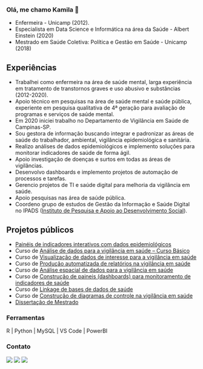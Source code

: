 ### Olá, me chamo Kamila 👋

* Enfermeira - Unicamp (2012). 
* Especialista em Data Science e Informática na área da Saúde - Albert Einstein (2020)
* Mestrado em Saúde Coletiva: Política e Gestão em Saúde - Unicamp (2018)


## Experiências

* Trabalhei como enfermeira na área de saúde mental, larga experiência em tratamento de transtornos graves e uso abusivo e substâncias (2012-2020).
* Apoio técnico em pesquisas na área de saúde mental e saúde pública, experiente em pesquisa qualitativa de 4ª geração para avaliação de programas e serviços de saúde mental.
* Em 2020 iniciei trabalho no Departamento de Vigilância em Saúde de Campinas-SP.
* Sou gestora de informação buscando integrar e padronizar as áreas de saúde do trabalhador, ambiental, vigilância epidemiológica e sanitária.
* Realizo análises de dados epidemiológicos e implemento soluções para monitorar indicadores de saúde de forma ágil.
* Apoio investigação de doenças e surtos em todas as áreas de vigilâncias.
* Desenvolvo dashboards e implemento projetos de automação de processos e tarefas.
* Gerencio projetos de TI e saúde digital para melhoria da vigilância em saúde.
* Apoio pesquisas nas área de saúde pública.
* Coordeno grupo de estudos de Gestão da Informação e Saúde Digital no IPADS ([Instituto de Pesquisa e Apoio ao Desenvolvimento Social](https://ipads.org.br/)).

## Projetos públicos

* [Painéis de indicadores interativos com dados epidemiológicos](https://campinas.sp.gov.br/secretaria/saude/pagina/paineis-interativos)
* Curso de [Análise de dados para a vigilância em saúde – Curso Básico](https://sites.google.com/view/cursos-de-vigilancia/curso-inicial)
* Curso de [Visualização de dados de interesse para a vigilância em saúde](https://sites.google.com/view/cursos-de-vigilancia/visualiza%C3%A7%C3%A3o)
* Curso de [Produção automatizada de relatórios na vigilância em saúde](https://sites.google.com/view/cursos-de-vigilancia/relat%C3%B3rios)
* Curso de [Análise espacial de dados para a vigilância em saúde](https://sites.google.com/view/cursos-de-vigilancia/espacial)
* Curso de [Construção de paineis (dashboards) para monitoramento de indicadores de saúde](https://sites.google.com/view/cursos-de-vigilancia/relat%C3%B3rios)
* Curso de [Linkage de bases de dados de saúde](https://sites.google.com/view/cursos-de-vigilancia/linkage)
* Curso de [Construção de diagramas de controle na vigilância em saúde](https://sites.google.com/view/cursos-de-vigilancia/diagramas)
* [Dissertação de Mestrado](https://repositorio.unicamp.br/Acervo/Detalhe/1061277)
   
### Ferramentas

R | Python | MySQL | VS Code | PowerBI

### Contato

<div>
<a href="https://www.linkedin.com/in/kamilabelo" target="_blank"><img loading="lazy" src="https://img.shields.io/badge/-LinkedIn-%230077B5?style=for-the-badge&logo=linkedin&logoColor=white" target="_blank"></a>
<a href = "mailto:kamilabelo25@gmail.com"><img loading="lazy" src="https://img.shields.io/badge/Gmail-D14836?style=for-the-badge&logo=gmail&logoColor=white" target="_blank"></a>
<a href="https://wa.me/5519988288945" target="_blank"><img loading="lazy" src="https://img.shields.io/badge/WhatsApp-25D366?style=for-the-badge&logo=whatsApp&logoColor=white"target="_blank"></a>
<div>

<!--## Ferramenta que utilizo

<img loading="lazy" src="https://cdn.jsdelivr.net/gh/devicons/devicon@latest/icons/vscode/vscode-original-wordmark.svg"  width="60" height="40"/>   <img loading="lazy" src="https://cdn.jsdelivr.net/gh/devicons/devicon@latest/icons/jupyter/jupyter-original-wordmark.svg"  width="60" height="40"/>   <img loading="lazy" src="https://cdn.jsdelivr.net/gh/devicons/devicon@latest/icons/python/python-original-wordmark.svg"  width="60" height="40"/>  <img loading="lazy" src="https://cdn.jsdelivr.net/gh/devicons/devicon@latest/icons/python/python-original-wordmark.svg"  width="60" height="40"/>-->



<!--
**kamila-belo/kamila-belo** is a ✨ _special_ ✨ repository because its `README.md` (this file) appears on your GitHub profile.

Here are some ideas to get you started:

- 🔭 I’m currently working on ...
- 🌱 I’m currently learning ...
- 👯 I’m looking to collaborate on ...
- 🤔 I’m looking for help with ...
- 💬 Ask me about ...
- 📫 How to reach me: ...
- 😄 Pronouns: ...
- ⚡ Fun fact: ...
-->
